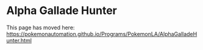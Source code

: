 # Alpha Gallade Hunter

This page has moved here: https://pokemonautomation.github.io/Programs/PokemonLA/AlphaGalladeHunter.html


